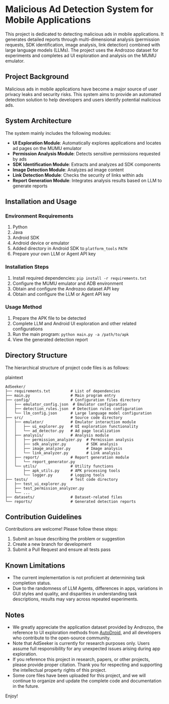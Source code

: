 # Malicious Ad Detection System for Mobile Applications

This project is dedicated to detecting malicious ads in mobile applications. It generates detailed reports through multi-dimensional analysis (permission requests, SDK identification, image analysis, link detection) combined with large language models (LLMs). The project uses the Androzoo dataset for experiments and completes ad UI exploration and analysis on the MUMU emulator.

## Project Background

Malicious ads in mobile applications have become a major source of user privacy leaks and security risks. This system aims to provide an automated detection solution to help developers and users identify potential malicious ads.

## System Architecture

The system mainly includes the following modules:

  

-   **UI Exploration Module**: Automatically explores applications and locates ad pages on the MUMU emulator
-   **Permission Analysis Module**: Detects sensitive permissions requested by ads
-   **SDK Identification Module**: Extracts and analyzes ad SDK components
-   **Image Detection Module**: Analyzes ad image content
-   **Link Detection Module**: Checks the security of links within ads
-   **Report Generation Module**: Integrates analysis results based on LLM to generate reports

## Installation and Usage

### Environment Requirements

1.  Python
2.  Java
3.  Android SDK
4. Android device or emulator
5.  Added directory in Android SDK to `platform_tools` `PATH`
6.  Prepare your own LLM or Agent API key

### Installation Steps

1.  Install required dependencies: `pip install -r requirements.txt`
2.  Configure the MUMU emulator and ADB environment
3.  Obtain and configure the Androzoo dataset API key
4.  Obtain and configure the LLM or Agent API key

### Usage Method

1.  Prepare the APK file to be detected
2.  Complete LLM and Android UI exploration and other related configurations
3.  Run the main program: `python main.py -a /path/to/apk`
4.  View the generated detection report

## Directory Structure

The hierarchical structure of project code files is as follows:

  

plaintext

```plaintext
AdSeeker/
├── requirements.txt         # List of dependencies
├── main.py                  # Main program entry
├── config/                  # Configuration files directory
│   ├── emulator_config.json  # Emulator configuration
│   ├── detection_rules.json  # Detection rules configuration
│   └── llm_config.json      # Large language model configuration
├── src/                     # Source code directory
│   ├── emulator/            # Emulator interaction module
│   │   ├── ui_explorer.py   # UI exploration functionality
│   │   └── ad_detector.py   # Ad page localization
│   ├── analysis/            # Analysis module
│   │   ├── permission_analyzer.py  # Permission analysis
│   │   ├── sdk_analyzer.py         # SDK analysis
│   │   ├── image_analyzer.py       # Image analysis
│   │   └── link_analyzer.py        # Link analysis
│   ├── report/              # Report generation module
│   │   └── report_generator.py
│   └── utils/               # Utility functions
│       ├── apk_utils.py     # APK processing tools
│       └── logger.py        # Logging tools
├── tests/                   # Test code directory
│   ├── test_ui_explorer.py
│   ├── test_permission_analyzer.py
│   └── ...
├── datasets/                # Dataset-related files
└── reports/                 # Generated detection reports
```

## Contribution Guidelines

Contributions are welcome! Please follow these steps:

  

1.  Submit an Issue describing the problem or suggestion
2.  Create a new branch for development
3.  Submit a Pull Request and ensure all tests pass

## Known Limitations

-   The current implementation is not proficient at determining task completion status.
-   Due to the randomness of LLM Agents, differences in apps, variations in GUI styles and quality, and disparities in understanding task descriptions, results may vary across repeated experiments.

## Notes

-   We greatly appreciate the application dataset provided by Androzoo, the reference to UI exploration methods from [AutoDroid](https://github.com/MobileLLM/AutoDroid/tree/newbranch), and all developers who contribute to the open-source community.
-   Note that AdSeeker is currently for research purposes only. Users assume full responsibility for any unexpected issues arising during app exploration.
-   If you reference this project in research, papers, or other projects, please provide proper citation. Thank you for respecting and supporting the intellectual property rights of this project.
-   Some core files have been uploaded for this project, and we will continue to organize and update the complete code and documentation in the future.

  

Enjoy!
